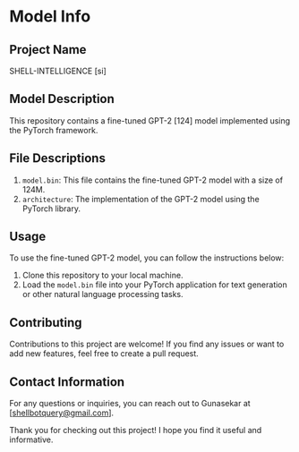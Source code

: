 # Model Info

## Project Name
SHELL-INTELLIGENCE [si]

## Model Description
This repository contains a fine-tuned GPT-2 [124] model implemented using the PyTorch framework.

## File Descriptions
1. `model.bin`: This file contains the fine-tuned GPT-2 model with a size of 124M.
2. `architecture`: The implementation of the GPT-2 model using the PyTorch library.

## Usage
To use the fine-tuned GPT-2 model, you can follow the instructions below:
1. Clone this repository to your local machine.
2. Load the `model.bin` file into your PyTorch application for text generation or other natural language processing tasks.

## Contributing
Contributions to this project are welcome! If you find any issues or want to add new features, feel free to create a pull request.

## Contact Information
For any questions or inquiries, you can reach out to Gunasekar at [shellbotquery@gmail.com].

Thank you for checking out this project! I hope you find it useful and informative.

